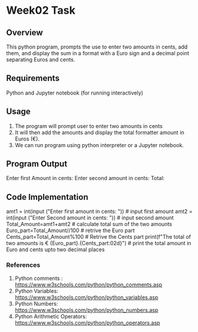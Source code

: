 # Week02 Task
## Overview 
This python program, prompts the use to enter two amounts in cents, add them, and display the sum in a format with a Euro sign and a decimal point separating Euros and cents.
## Requirements
 Python and Jupyter notebook (for running interactively)
## Usage
 1. The program will prompt user to enter two amounts in cents
 2. It will then add the amounts and display the total formatter amount in Euros (€).
 3. We can run program using python interpreter or a Jupyter notebook.
## Program Output
  Enter first Amount in cents:
  Enter second amount in cents:
  Total:
## Code Implementation
amt1 = int(input ("Enter first amount in cents: ")) # input first amount
amt2 = int(input ("Enter Second amount in cents: ")) # input second amount
Total_Amount=amt1+amt2 # calculate total sum of the two amounts
Euro_part=Total_Amount//100 # retrive the Euro part
Cents_part=Total_Amount%100 # Retrive the Cents part
print(f"The total of two amounts is € {Euro_part}.{Cents_part:02d}") # print the total amount in Euro and cents upto two decimal places
### References
1. Python comments : https://www.w3schools.com/python/python_comments.asp
2. Python Variables: https://www.w3schools.com/python/python_variables.asp
3. Python Numbers: https://www.w3schools.com/python/python_numbers.asp
4. Python Arithmetic Operators: https://www.w3schools.com/python/python_operators.asp
